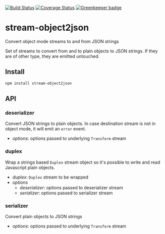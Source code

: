 [![Build Status](https://travis-ci.org/Takeafile/stream-object2json.svg?branch=master)](https://travis-ci.org/Takeafile/stream-object2json)
[![Coverage Status](https://coveralls.io/repos/github/Takeafile/stream-object2json/badge.svg?branch=master)](https://coveralls.io/github/Takeafile/stream-object2json?branch=master)
[![Greenkeeper badge](https://badges.greenkeeper.io/Takeafile/stream-object2json.svg)](https://greenkeeper.io/)

# stream-object2json

Convert object mode streams to and from JSON strings

Set of streams to convert from and to plain objects to JSON strings. If they are
of other type, they are emitted untouched.

## Install

```sh
npm install stream-object2json
```

## API

### deserializer

Convert JSON strings to plain objects. In case destination stream is not in
object mode, it will emit an `error` event.

- *options*: options passed to underlying `Transform` stream

### duplex

Wrap a strings based `Duplex` stream object so it's possible to write and read
Javascript plain objects.

- *duplex*: `Duplex` stream to be wrapped
- *options*
  - *deserializer*: options passed to deserializer stream
  - *serializer*: options passed to serializer stream

### serializer

Convert plain objects to JSON strings

- *options*: options passed to underlying `Transform` stream
